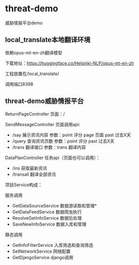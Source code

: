 # threat-demo

威胁情报平台demo

## local_translate本地翻译环境
依赖opus-mt-en-zh翻译模型

下载地址：https://huggingface.co/Helsinki-NLP/opus-mt-en-zh

工程放置在/local_translate/

调用端口8398

## threat-demo威胁情报平台

ReturnPageController
页面：/

SendMessageController
页面调用api:
- /say 展示资讯内容 参数：point 评分 page 页面 past 过去X天
- /query 查询资讯页数 参数：point 评分 past 过去X天
- /trans 翻译接口 参数：trans 翻译内容

DataPlanController
任务api（页面也可以调用）：
- /ins 获取最新资讯
- /transall 翻译全部资讯

项目Service构成：

服务调用
- GetDataSourceService 数据源读取和管理*
- GetDataFeedService 数据爬虫执行
- ResolveGetInfoService 数据后处理
- SaveNewInfoService 数据入库和管理

静态调用
- GetInfoFilterService 入库筛选和查询筛选
- SetNetworkService 网络配置
- GetDjangoService django调用




